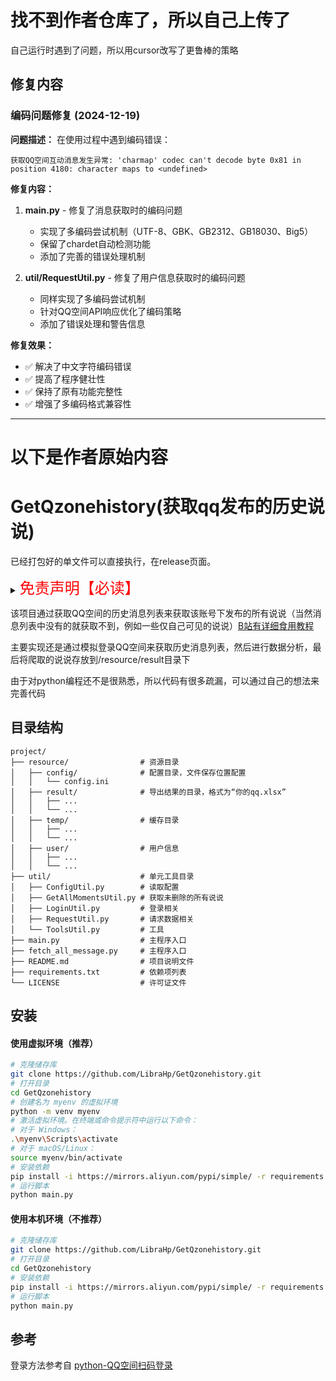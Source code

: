 # 找不到作者仓库了，所以自己上传了


自己运行时遇到了问题，所以用cursor改写了更鲁棒的策略

## 修复内容

### 编码问题修复 (2024-12-19)

**问题描述：**
在使用过程中遇到编码错误：
```
获取QQ空间互动消息发生异常: 'charmap' codec can't decode byte 0x81 in position 4180: character maps to <undefined>
```

**修复内容：**
1. **main.py** - 修复了消息获取时的编码问题
   - 实现了多编码尝试机制（UTF-8、GBK、GB2312、GB18030、Big5）
   - 保留了chardet自动检测功能
   - 添加了完善的错误处理机制

2. **util/RequestUtil.py** - 修复了用户信息获取时的编码问题
   - 同样实现了多编码尝试机制
   - 针对QQ空间API响应优化了编码策略
   - 添加了错误处理和警告信息

**修复效果：**
- ✅ 解决了中文字符编码错误
- ✅ 提高了程序健壮性
- ✅ 保持了原有功能完整性
- ✅ 增强了多编码格式兼容性






---
# 以下是作者原始内容

# GetQzonehistory(获取qq发布的历史说说)

已经打包好的单文件可以直接执行，在release页面。


<details><summary><font color="#FF0000" size="5">免责声明【必读】</font></summary>

本工具仅供学习和技术研究使用，不得用于任何商业或非法行为，否则后果自负。

本工具的作者不对本工具的安全性、完整性、可靠性、有效性、正确性或适用性做任何明示或暗示的保证，也不对本工具的使用或滥用造成的任何直接或间接的损失、责任、索赔、要求或诉讼承担任何责任。

本工具的作者保留随时修改、更新、删除或终止本工具的权利，无需事先通知或承担任何义务。

本工具的使用者应遵守相关法律法规，尊重QQ的版权和隐私，不得侵犯QQ或其他第三方的合法权益，不得从事任何违法或不道德的行为。

本工具的使用者在下载、安装、运行或使用本工具时，即表示已阅读并同意本免责声明。如有异议，请立即停止使用本工具，并删除所有相关文件。

</details>


该项目通过获取QQ空间的历史消息列表来获取该账号下发布的所有说说（当然消息列表中没有的就获取不到，例如一些仅自己可见的说说）[B站有详细食用教程](https://space.bilibili.com/1117414477)

主要实现还是通过模拟登录QQ空间来获取历史消息列表，然后进行数据分析，最后将爬取的说说存放到/resource/result目录下

由于对python编程还不是很熟悉，所以代码有很多疏漏，可以通过自己的想法来完善代码
## 目录结构

```text
project/
├── resource/                # 资源目录
│   ├── config/              # 配置目录，文件保存位置配置
│   │   └── config.ini
│   ├── result/              # 导出结果的目录，格式为“你的qq.xlsx”
│   │   ├── ...
│   │   └── ...
│   ├── temp/                # 缓存目录
│   │   ├── ...
│   │   └── ...
│   ├── user/                # 用户信息
│   │   ├── ...
│   │   └── ...
├── util/                    # 单元工具目录
│   ├── ConfigUtil.py        # 读取配置
│   ├── GetAllMomentsUtil.py # 获取未删除的所有说说
│   ├── LoginUtil.py         # 登录相关
│   ├── RequestUtil.py       # 请求数据相关
│   └── ToolsUtil.py         # 工具
├── main.py                  # 主程序入口
├── fetch_all_message.py     # 主程序入口
├── README.md                # 项目说明文件
├── requirements.txt         # 依赖项列表
└── LICENSE                  # 许可证文件
```

## 安装

#### 使用虚拟环境（推荐）
```bash
# 克隆储存库
git clone https://github.com/LibraHp/GetQzonehistory.git
# 打开目录
cd GetQzonehistory
# 创建名为 myenv 的虚拟环境
python -m venv myenv
# 激活虚拟环境。在终端或命令提示符中运行以下命令：
# 对于 Windows：
.\myenv\Scripts\activate
# 对于 macOS/Linux：
source myenv/bin/activate
# 安装依赖
pip install -i https://mirrors.aliyun.com/pypi/simple/ -r requirements.txt
# 运行脚本
python main.py
```
#### 使用本机环境（不推荐）
```bash
# 克隆储存库
git clone https://github.com/LibraHp/GetQzonehistory.git
# 打开目录
cd GetQzonehistory
# 安装依赖
pip install -i https://mirrors.aliyun.com/pypi/simple/ -r requirements.txt
# 运行脚本
python main.py
```


## 参考

登录方法参考自
[python-QQ空间扫码登录](https://blog.csdn.net/m0_50153253/article/details/113780595)

